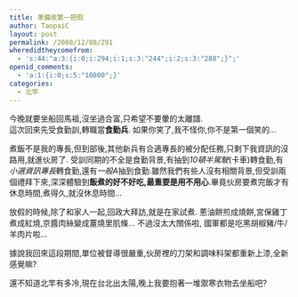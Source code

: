 ```yaml
---
title: 準備收第一把假
author: TaopaiC
layout: post
permalink: /2008/12/08/291
wheredidtheycomefrom:
  - 's:44:"a:3:{i:0;i:294;i:1;s:3:"244";i:2;s:3:"288";}";'
openid_comments:
  - 'a:1:{i:0;s:5:"10800";}'
categories:
  - 北竿
---
```

今晚就要坐船回馬祖,沒坐過合富,只希望不要暈的太離譜.  
這次回來先受食勤訓,轉職當**食勤兵**. 如果你笑了,我不怪你,你不是第一個笑的&#8230;<!--more-->

煮飯不是我的專長,但到部後,其他新兵有合適專長的被分配任務,只剩下我資訊的沒路用,就進伙房了. 受訓同期的不全是食勤背景,有抽到*10頓半駕駛*(卡車)轉食勤,有*小選資訊專長*轉食勤,還有*一般A*抽到食勤.雖然我們有些人沒有相關背景,但受訓兩個禮拜下來,深深體驗到**飯煮的好不好吃,最重要是用不用心**.畢竟伙房要煮完飯才有休息時間,煮得久,就沒休息時間&#8230;

放假的時候,除了和家人一起,回政大拜訪,就是在家試煮. 蔥油餅煎成燒餅,宮保雞丁煮成紅燒,京醬肉絲變成薑燒里肌條&#8230; 不過沒太大關係啦, 國軍都是吃黑胡椒豬/牛/羊肉片啦&#8230;

據說我回來這段期間,單位被督導很嚴重,伙房裡的刀架和調味料架都重新上漆,全新感覺嘛?

還不知道北竿有多冷,現在台北出太陽,晚上我要抱著一堆禦寒衣物去坐船吧?
